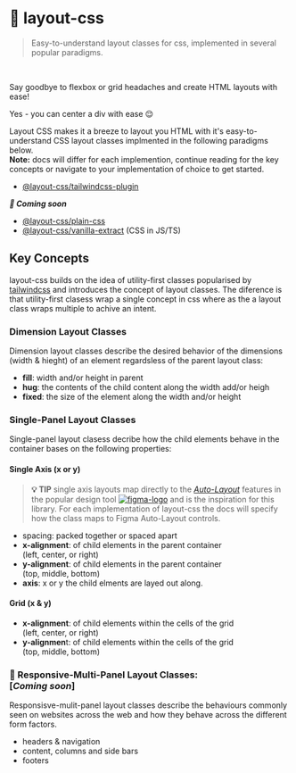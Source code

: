 # 🛌 layout-css

>    Easy-to-understand layout classes for css, implemented in several popular paradigms.
<br/>

Say goodbye to flexbox or grid headaches and create HTML layouts with ease!

Yes - you can center a div with ease 😌


Layout CSS makes it a breeze to layout you HTML with it's easy-to-understand CSS layout classes implmented in the following paradigms below. 
<br/> **Note:** docs will differ for each implemention, continue reading for the key concepts or navigate to your implementation of choice to get started. 

- [@layout-css/tailwindcss-plugin](https://github.com/layout-css/tailwindcss-plugin)

_**🚧 Coming soon**_
- [@layout-css/plain-css](https://github.com/layout-css/plain-css) 
- [@layout-css/vanilla-extract]((https://github.com/layout-css/vanilla-extract)) (CSS in JS/TS)

## Key Concepts

layout-css builds on the idea of utility-first classes popularised by [tailwindcss]() and introduces the concept of layout classes. The diference is that utility-first clasess wrap a single concept in css where as the a layout class wraps multiple to achive an intent.

### Dimension Layout Classes
Dimension layout classes describe the desired behavior of the dimensions (width & hieght) of an element regardsless of the parent layout class:
- **fill**: width and/or height in parent
- **hug**: the contents of the child content along the width add/or heigh
- **fixed**: the size of the element along the width and/or height

### Single-Panel Layout Classes
Single-panel layout clasess decribe how the child elements behave in the container bases on the following properties:

#### Single Axis (x or y)
> **💡 TIP** single axis layouts map directly to the [_Auto-Layout_](https://help.figma.com/hc/en-us/articles/5731482952599-Using-auto-layout) features in the popular design tool [![figma-logo](https://github.com/layout-css/.github/assets/1035439/772f3948-9167-477b-97ec-79253a397ec1)](https://figma.com)
 and is the inspiration for this library. For each implementation of layout-css the docs will specify how the class maps to Figma Auto-Layout controls.

- spacing:  packed together or spaced apart
- **x-alignment**: of child elements in the parent container<br/>
(left, center, or right)
- **y-alignment**: of child elements in the parent container<br/>
(top, middle, bottom)
- **axis**: x or y the child elments are layed out along.

#### Grid (x & y)
- **x-alignment**: of child elements within the cells of the grid<br/>
(left, center, or right)
- **y-alignmen**t: of child elements within the cells of the grid<br/>
(top, middle, bottom)


### 🚧 Responsive-Multi-Panel Layout Classes:<br/> [_Coming soon_]
Responsisve-mulit-panel layout classes describe the behaviours commonly seen on websites across the web and how they behave across the different form factors. 
- headers & navigation 
- content, columns and side bars
- footers


